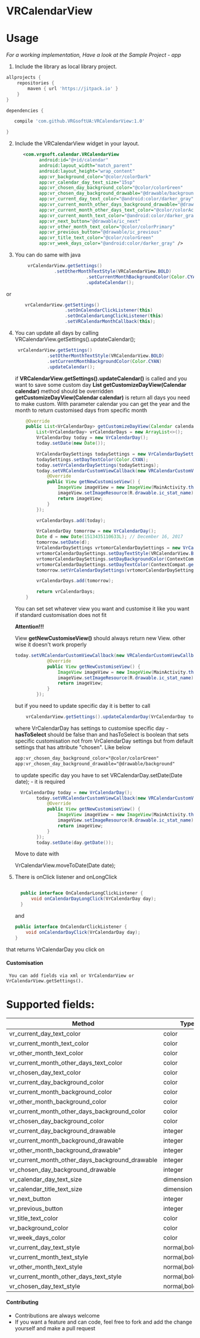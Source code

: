 # VRCalendarView

# Usage

*For a working implementation, Have a look at the Sample Project - app*

1. Include the library as local library project.
```gradle
allprojects {
    repositories {
        maven { url 'https://jitpack.io' }
    }
}

dependencies {

   compile 'com.github.VRGsoftUA:VRCalendarView:1.0'

}
```
2. Include the VRCalendarView widget in your layout.

	```xml
       <com.vrgsoft.calendar.VRCalendarView
             android:id="@+id/calendar"
             android:layout_width="match_parent"
             android:layout_height="wrap_content"
             app:vr_background_color="@color/colorDark"
             app:vr_calendar_day_text_size="15sp"
             app:vr_chosen_day_background_color="@color/colorGreen"
             app:vr_chosen_day_background_drawable="@drawable/background"
             app:vr_current_day_text_color="@android:color/darker_gray"
             app:vr_current_month_other_days_background_drawable="@drawable/background"
             app:vr_current_month_other_days_text_color="@color/colorAccent"
             app:vr_current_month_text_color="@android:color/darker_gray"
             app:vr_next_button="@drawable/ic_next"
             app:vr_other_month_text_color="@color/colorPrimary"
             app:vr_previous_button="@drawable/ic_previous"
             app:vr_title_text_color="@color/colorGreen"
             app:vr_week_days_color="@android:color/darker_gray" />
    ```
3. You can do same with java
```java
        vrCalendarView.getSettings()
			      .setOtherMonthTextStyle(VRCalendarView.BOLD)
                              .setCurrentMonthBackgroundColor(Color.CYAN)
                              .updateCalendar();
```
    
or

 ```java
        vrCalendarView.getSettings()
                       .setOnCalendarClickListener(this)
                       .setOnCalendarLongClickListener(this)
                       .setVRCalendarMonthCallback(this);
 ```

4. You can update all days by calling VRCalendarView.getSettings().updateCalendar();

    ```java
     vrCalendarView.getSettings()
     			.setOtherMonthTextStyle(VRCalendarView.BOLD)
     			.setCurrentMonthBackgroundColor(Color.CYAN)
     			.updateCalendar();
    ```
    
    if <b>VRCalendarView.getSettings().updateCalendar()</b> is called and you want to save some custom day
    <b>List<VrCalendarDay> getCustomizeDayView(Calendar calendar)</b> method should be overridden
    <b>getCustomizeDayView(Calendar calendar)</b> is return all days you need to make custom.
    With parameter calendar you can get the year and the month to return customised days from specific month
    ```java
        @Override
        public List<VrCalendarDay> getCustomizeDayView(Calendar calendar) {
            List<VrCalendarDay> vrCalendarDays = new ArrayList<>();
            VrCalendarDay today = new VrCalendarDay();
            today.setDate(new Date());

            VrCalendarDaySettings todaySettings = new VrCalendarDaySettings();
            todaySettings.setDayTextColor(Color.CYAN);
            today.setVrCalendarDaySettings(todaySettings);
            today.setVRCalendarCustomViewCallback(new VRCalendarCustomViewCallback() {
                @Override
                public View getNewCustomiseView() {
                    ImageView imageView = new ImageView(MainActivity.this);
                    imageView.setImageResource(R.drawable.ic_stat_name);
                    return imageView;
                }
            });

            vrCalendarDays.add(today);

            VrCalendarDay tomorrow = new VrCalendarDay();
            Date d = new Date(1513435110633L); // December 16, 2017
            tomorrow.setDate(d);
            VrCalendarDaySettings vrtomorCalendarDaySettings = new VrCalendarDaySettings();
            vrtomorCalendarDaySettings.setDayTextStyle(VRCalendarView.BOLD);
            vrtomorCalendarDaySettings.setDayBackgroundColor(ContextCompat.getColor(this, R.color.colorAccent));
            vrtomorCalendarDaySettings.setDayTextColor(ContextCompat.getColor(this, R.color.colorYellow));
            tomorrow.setVrCalendarDaySettings(vrtomorCalendarDaySettings);

            vrCalendarDays.add(tomorrow);

            return vrCalendarDays;
        }
    ```
    You can set set whatever view you want and customise it like you want if standard customisation does not fit
    
    <b>Attention!!!</b>
    
    View <b>getNewCustomiseView()</b> should always return new View. other wise it doesn't work properly
    ```java
    today.setVRCalendarCustomViewCallback(new VRCalendarCustomViewCallback() {
                @Override
                public View getNewCustomiseView() {
                    ImageView imageView = new ImageView(MainActivity.this);
                    imageView.setImageResource(R.drawable.ic_stat_name);
                    return imageView;
                }
            });
    ```

    but if you need to update specific day it is better to call

    ```java
        vrCalendarView.getSettings().updateCalendarDay(VrCalendarDay today, boolean hasToSelect);
    ```
    where VrCalendarDay has settings to customise specific day - <b>hasToSelect</b> should be false than
    and hasToSelect is boolean that sets specific customisation
    not from VrCalendarDay settings but from default settings that has attribute "chosen". Like below
    ```xml
    app:vr_chosen_day_background_color="@color/colorGreen"
    app:vr_chosen_day_background_drawable="@drawable/background"
    ```
    to update specific day you have to set VRCalendarDay.setDate(Date date); - it is required
    ```java
      VrCalendarDay today = new VrCalendarDay();
            today.setVRCalendarCustomViewCallback(new VRCalendarCustomViewCallback() {
                @Override
                public View getNewCustomiseView() {
                    ImageView imageView = new ImageView(MainActivity.this);
                    imageView.setImageResource(R.drawable.ic_stat_name);
                    return imageView;
                }
            });
            today.setDate(day.getDate());
    ```

    Move to date with

    VrCalendarView.moveToDate(Date date);

5. There is onClick listener and onLongClick
	```java

      public interface OnCalendarLongClickListener {
          void onCalendarDayLongClick(VrCalendarDay day);
      }
    ```

   and

    ```java
    public interface OnCalendarClickListener {
        void onCalendarDayClick(VrCalendarDay day);
    }

that returns VrCalendarDay you click on

#### Customisation
     You can add fields via xml or VrCalendarView or VrCalendarView.getSettings().
     
# Supported fields:

| Method  | Type |
| ------------- | ------------- |
| vr_current_day_text_color | color |
| vr_current_month_text_color | color |
| vr_other_month_text_color | color |
| vr_current_month_other_days_text_color | color |
| vr_chosen_day_text_color |color |
| vr_current_day_background_color | color |
| vr_current_month_background_color | color |
| vr_other_month_background_color | color |
| vr_current_month_other_days_background_color |color |
| vr_chosen_day_background_color | color |
| vr_current_day_background_drawable | integer |
| vr_current_month_background_drawable | integer |
| vr_other_month_background_drawable" | integer |
| vr_current_month_other_days_background_drawable | integer |
| vr_chosen_day_background_drawable | integer |
| vr_calendar_day_text_size | dimension |
| vr_calendar_title_text_size | dimension |
| vr_next_button | integer | 
| vr_previous_button | integer |
| vr_title_text_color | color |
| vr_background_color | color |
| vr_week_days_color | color |
| vr_current_day_text_style | normal,bold,italic |
| vr_current_month_text_style |  normal,bold,italic |
| vr_other_month_text_style |  normal,bold,italic |
| vr_current_month_other_days_text_style |  normal,bold,italic |
| vr_chosen_day_text_style |  normal,bold,italic |

#### Contributing

* Contributions are always welcome
* If you want a feature and can code, feel free to fork and add the change yourself and make a pull request
